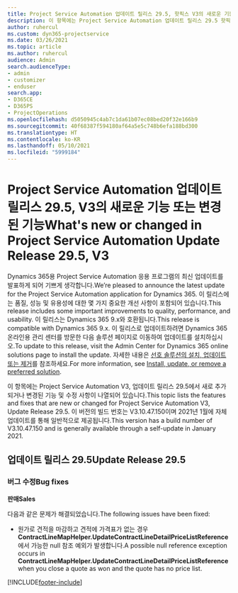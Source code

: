 ```yaml
---
title: Project Service Automation 업데이트 릴리스 29.5, 핫픽스 V3의 새로운 기능 또는 변경된 기능
description: 이 항목에는 Project Service Automation 업데이트 릴리스 29.5 핫픽스, V3에서 사용할 수 있는 기능 및 수정 사항이 나열되어 있습니다.
author: ruhercul
ms.custom: dyn365-projectservice
ms.date: 03/26/2021
ms.topic: article
ms.author: ruhercul
audience: Admin
search.audienceType:
- admin
- customizer
- enduser
search.app:
- D365CE
- D365PS
- ProjectOperations
ms.openlocfilehash: d5050945c4ab7c1da61b07ec08bed20f32e166b9
ms.sourcegitcommit: 40f68387f594180af64a5e5c748b6efa188bd300
ms.translationtype: HT
ms.contentlocale: ko-KR
ms.lasthandoff: 05/10/2021
ms.locfileid: "5999184"
---
```

# <a name="whats-new-or-changed-in-project-service-automation-update-release-295-v3"></a><span data-ttu-id="d63ac-103">Project Service Automation 업데이트 릴리스 29.5, V3의 새로운 기능 또는 변경된 기능</span><span class="sxs-lookup"><span data-stu-id="d63ac-103">What's new or changed in Project Service Automation Update Release 29.5, V3</span></span>

<span data-ttu-id="d63ac-104">Dynamics 365용 Project Service Automation 응용 프로그램의 최신 업데이트를 발표하게 되어 기쁘게 생각합니다.</span><span class="sxs-lookup"><span data-stu-id="d63ac-104">We’re pleased to announce the latest update for the Project Service Automation application for Dynamics 365.</span></span> <span data-ttu-id="d63ac-105">이 릴리스에는 품질, 성능 및 유용성에 대한 몇 가지 중요한 개선 사항이 포함되어 있습니다.</span><span class="sxs-lookup"><span data-stu-id="d63ac-105">This release includes some important improvements to quality, performance, and usability.</span></span> <span data-ttu-id="d63ac-106">이 릴리스는 Dynamics 365 9.x와 호환됩니다.</span><span class="sxs-lookup"><span data-stu-id="d63ac-106">This release is compatible with Dynamics 365 9.x.</span></span> <span data-ttu-id="d63ac-107">이 릴리스로 업데이트하려면 Dynamics 365 온라인용 관리 센터를 방문한 다음 솔루션 페이지로 이동하여 업데이트를 설치하십시오.</span><span class="sxs-lookup"><span data-stu-id="d63ac-107">To update to this release, visit the Admin Center for Dynamics 365 online solutions page to install the update.</span></span> <span data-ttu-id="d63ac-108">자세한 내용은 [선호 솔루션의 설치, 업데이트 또는 제거](/power-platform/admin/install-remove-preferred-solution.md)를 참조하세요.</span><span class="sxs-lookup"><span data-stu-id="d63ac-108">For more information, see [Install, update, or remove a preferred solution](/power-platform/admin/install-remove-preferred-solution.md).</span></span>

<span data-ttu-id="d63ac-109">이 항목에는 Project Service Automation V3, 업데이트 릴리스 29.5에서 새로 추가되거나 변경된 기능 및 수정 사항이 나열되어 있습니다.</span><span class="sxs-lookup"><span data-stu-id="d63ac-109">This topic lists the features and fixes that are new or changed for Project Service Automation V3, Update Release 29.5.</span></span> <span data-ttu-id="d63ac-110">이 버전의 빌드 번호는 V3.10.47.150이며 2021년 1월에 자체 업데이트를 통해 일반적으로 제공됩니다.</span><span class="sxs-lookup"><span data-stu-id="d63ac-110">This version has a build number of V3.10.47.150 and is generally available through a self-update in January 2021.</span></span>

## <a name="update-release-295"></a><span data-ttu-id="d63ac-111">업데이트 릴리스 29.5</span><span class="sxs-lookup"><span data-stu-id="d63ac-111">Update Release 29.5</span></span>

### <a name="bug-fixes"></a><span data-ttu-id="d63ac-112">버그 수정</span><span class="sxs-lookup"><span data-stu-id="d63ac-112">Bug fixes</span></span>


<span data-ttu-id="d63ac-113">**판매**</span><span class="sxs-lookup"><span data-stu-id="d63ac-113">**Sales**</span></span>

<span data-ttu-id="d63ac-114">다음과 같은 문제가 해결되었습니다.</span><span class="sxs-lookup"><span data-stu-id="d63ac-114">The following issues have been fixed:</span></span>

- <span data-ttu-id="d63ac-115">원가로 견적을 마감하고 견적에 가격표가 없는 경우 **ContractLineMapHelper.UpdateContractLineDetailPriceListReference** 에서 가능한 null 참조 예외가 발생합니다.</span><span class="sxs-lookup"><span data-stu-id="d63ac-115">A possible null reference exception occurs in **ContractLineMapHelper.UpdateContractLineDetailPriceListReference** when you close a quote as won and the quote has no price list.</span></span>


[!INCLUDE[footer-include](../includes/footer-banner.md)]
